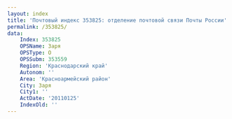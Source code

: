 ```yaml
---
layout: index
title: 'Почтовый индекс 353825: отделение почтовой связи Почты России'
permalink: /353825/
data:
    Index: 353825
    OPSName: Заря
    OPSType: О
    OPSSubm: 353559
    Region: 'Краснодарский край'
    Autonom: ''
    Area: 'Красноармейский район'
    City: Заря
    City1: ''
    ActDate: '20110125'
    IndexOld: ''
---
```

